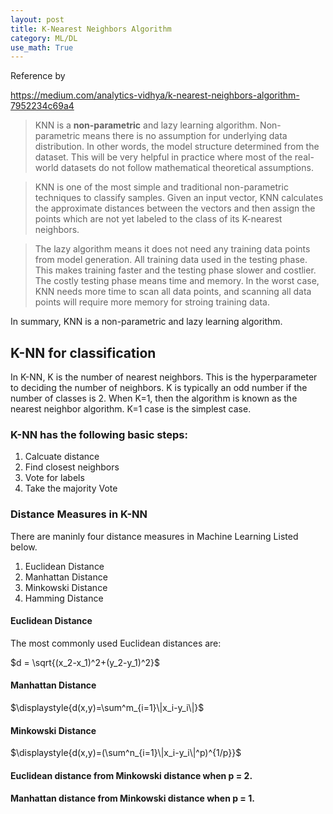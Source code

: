 ```yaml
---
layout: post
title: K-Nearest Neighbors Algorithm
category: ML/DL
use_math: True
---
```

Reference by 

https://medium.com/analytics-vidhya/k-nearest-neighbors-algorithm-7952234c69a4

> KNN is a **non-parametric** and lazy learning algorithm. Non-parametric means there is no assumption for underlying data distribution.
> In other words, the model structure determined from the dataset.
> This will be very helpful in practice where most of the real-world datasets do not follow mathematical theoretical assumptions.


> KNN is one of the most simple and traditional non-parametric techniques to classify samples.
> Given an input vector, KNN calculates the approximate distances between the vectors and then assign the points which are not yet labeled to the class of its K-nearest neighbors.


> The lazy algorithm means it does not need any training data points from model generation.
> All training data used in the testing phase.
> This makes training faster and the testing phase slower and costlier.
> The costly testing phase means time and memory.
> In the worst case, KNN needs more time to scan all data points, and scanning all data points will require more memory for stroing training data.

In summary, KNN is a non-parametric and lazy learning algorithm.

## K-NN for classification

In K-NN, K is the number of nearest neighbors. This is the hyperparameter to deciding the number of neighbors.
K is typically an odd number if the number of classes is 2. When K=1, then the algorithm is known as the nearest neighbor algorithm.
K=1 case is the simplest case. 

### K-NN has the following basic steps:

1. Calcuate distance
2. Find closest neighbors
3. Vote for labels
4. Take the majority Vote

### Distance Measures in K-NN

There are maninly four distance measures in Machine Learning Listed below.

1. Euclidean Distance
2. Manhattan Distance
3. Minkowski Distance
4. Hamming Distance


#### Euclidean Distance
The most commonly used Euclidean distances are:

$d = \sqrt{(x_2-x_1)^2+(y_2-y_1)^2}$

#### Manhattan Distance

$\displaystyle{d(x,y)=\sum^m_{i=1}\|x_i-y_i\|}$

#### Minkowski Distance

$\displaystyle{d(x,y)=(\sum^n_{i=1}\|x_i-y_i\|^p)^{1/p}}$

#### Euclidean distance from Minkowski distance when p = 2.
#### Manhattan distance from Minkowski distance when p = 1.
